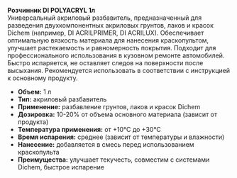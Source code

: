 **Розчинник DI POLYACRYL 1л**  
Универсальный акриловый разбавитель, предназначенный для разведения двухкомпонентных акриловых грунтов, лаков и красок Dichem (например, DI ACRILPRIMER, DI ACRILUX). Обеспечивает оптимальную вязкость материала для нанесения краскопультом, улучшает растекаемость и равномерность покрытия. Подходит для профессионального использования в кузовном ремонте автомобилей. Быстро испаряется, не оставляет следов на поверхности после высыхания. Рекомендуется использовать в соответствии с инструкцией к основному продукту.

- **Объем:** 1 л  
- **Тип:** акриловый разбавитель  
- **Применение:** разбавление грунтов, лаков и красок Dichem  
- **Дозировка:** 10-20% от объема основного материала (зависит от продукта)  
- **Температура применения:** от +10°C до +30°C  
- **Время испарения:** среднее (зависит от температуры и влажности)  
- **Нанесение:** добавляется в смесь перед использованием краскопульта  
- **Преимущества:** улучшает текучесть, совместим с системами Dichem, быстрое испарение  


